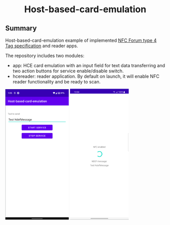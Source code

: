 <h1 align="center">
    Host-based-card-emulation
</h1>

## Summary

Host-based-card-emulation example of implemented [NFC Forum type 4 Tag specification](http://apps4android.org/nfc-specifications/NFCForum-TS-Type-4-Tag_2.0.pdf) and reader apps.

The repository includes two modules:
- app: HCE card emulation with an input field for text data transferring and two action buttons for service enable/disable switch.
- hcereader: reader application. By default on launch, it will enable NFC reader functionality and be ready to scan.

<img src="/docs/hce_app.png" width="200" />  <img src="/docs/reader_app.png" width="185" />
